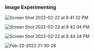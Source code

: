 ### Image Experimenting

![Screen Shot 2022-02-22 at 8 41 32 PM](https://user-images.githubusercontent.com/74201038/155248733-2ac8f4fa-fea4-4fee-af51-b3f6347926e7.png)

![Screen Shot 2022-02-22 at 8 42 04 PM](https://user-images.githubusercontent.com/74201038/155248779-26744773-37c6-42a6-9009-7bce2e622356.png)

![Screen Shot 2022-02-22 at 8 44 24 PM](https://user-images.githubusercontent.com/74201038/155248932-bdde80b8-771c-4c76-b2c6-b09d8207a282.png)

![Feb-22-2022 21-30-28](https://user-images.githubusercontent.com/74201038/155252542-380b01cc-b38d-4853-ad8f-12cfb2724e57.gif)
